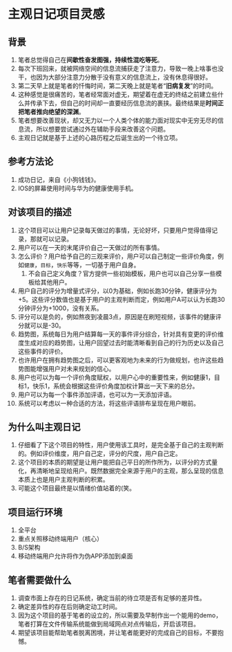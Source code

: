 # 主观日记项目灵感

## 背景
1. 笔者总觉得自己在**间歇性奋发图强，持续性混吃等死**。
2. 每次下班回来，就被网络空间的信息流捕获走了注意力，导致一晚上啥事也没干，也因为大部分注意力分散于没有意义的信息流上，没有休息得很好。
3. 第二天早上就是笔者的忏悔时间，第二天晚上就是笔者“**旧病复发**”的时间。
4. 这种感觉是很痛苦的，笔者经常面对虚无，期望着在虚无的终结之前建立些什么并传承下去，但自己的时间却一直要经历信息流的裹挟。最终结果是**时间正把笔者推向绝望的深渊**。
5. 笔者想要改善现状，却又无力以一个人类个体的能力面对现实中无穷无尽的信息流，所以想要尝试通过外在辅助手段来改善这个问题。
6. 主观日记就是基于上述的心路历程之后诞生出的一个待立项。

## 参考方法论
1. 成功日记，来自《小狗钱钱》。
2. IOS的屏幕使用时间与华为的健康使用手机。

## 对该项目的描述
1. 这个项目可以让用户记录每天做过的事情，无论好坏，只要用户觉得值得记录，那就可以记录。
2. 用户可以在一天的末尾评价自己一天做过的所有事情。
3. 怎么评价？用户给予自己的三观来评价，用户可以自己制定一些评价角度，例如`健康`，`目标`，`快乐`等等，一切基于用户自身。
   1. 不会自己定义角度？官方提供一些初始模板，用户也可以自己分享一些模板给其他用户。
4. 用户自己的评分为增量式评分，以0为基础，例如长跑30分钟，健康评分为+5。这些评分数值也是基于用户的主观判断而定，例如用户A可以认为长跑30分钟评分为+1000，没有关系。
5. 评分可以是负的，例如熬夜到凌晨3点，原因是在刷短视频，该事件的健康评分就可以是-30。
6. 趋势图，系统每日为用户结算每一天的事件评分综合，针对具有变更的评价维度生成对应的趋势图，让用户回望过去时能清晰看到自己的行为历史以及自己这些事件的评价。
7. 也许用户在拥有趋势图之后，可以更客观地为未来的行为做规划，也许这些趋势图能增强用户对未来规划的信心。
8. 用户也可以为每一个评价角度赋权，以用户心中的重要性来，例如健康1，目标1，快乐1，系统会根据这些评价角度加权计算出一天下来的总分。
9. 用户可以为每一个事件添加评语，也可以为一天添加评语。
10. 系统可以考虑以一种合适的方法，将这些评语排布呈现在用户眼前。

## 为什么叫主观日记
1. 仔细看了下这个项目的特性，用户使用该工具时，是完全基于自己的主观判断的。例如评价维度，用户自己定，评分的尺度，用户自己定。
2. 这个项目的本质的期望是让用户能把自己平日的所作所为，以评分的方式量化，再清晰地呈现给用户。既然数据完全来源于用户的主观，那么呈现的信息本质上也是用户主观判断的积累。
3. 可能这个项目最终是以情绪价值站着的(笑。

## 项目运行环境
1. 全平台
2. 重点关照移动终端用户（核心）
3. B/S架构
4. 移动终端用户允许将作为伪APP添加到桌面

## 笔者需要做什么
1. 调查市面上存在的日记系统，确定当前的待立项是否有足够的差异性。
2. 确定差异性的存在后则确定动工时间。
3. 因为这个项目的基于笔者的设立的，所以需要及早制作出一个能用的demo，笔者打算在文件传输系统能做到局域网点对点传输后，开启该项目。
4. 期望该项目能帮助笔者脱离困境，并让笔者能更好的完成自己的目标，不要抱憾。